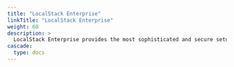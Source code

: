 ```yaml
---
title: "LocalStack Enterprise"
linkTitle: "LocalStack Enterprise"
weight: 60
description: >
  LocalStack Enterprise provides the most sophisticated and secure setup we offer, with advanced features and capabilities for large organizations and teams. This section provides guides and resources to help you get started with LocalStack Enterprise.
cascade:
  type: docs
---
```

